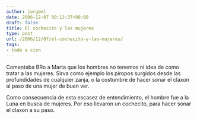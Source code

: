 ```yaml
---
author: jorgeml
date: 2006-12-07 00:13:37+00:00
draft: false
title: El cochecito y las mujeres
type: post
url: /2006/12/07/el-cochecito-y-las-mujeres/
tags:
- todo a cien
---
```


Comentaba BRo a Marta que los hombres no tenemos ni idea de como tratar a las mujeres. Sirva como ejemplo los piropos surgidos desde las profundidades de cualquier zanja, o la costumbre de hacer sonar el claxon al paso de una mujer de buen ver.

Como consecuencia de esta escasez de entendimiento, el hombre fue a la Luna en busca de mujeres. Por eso llevaron un cochecito, para hacer sonar el claxon a su paso.
